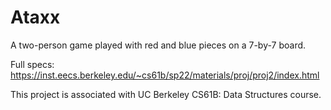 # Ataxx

A two-person game played with red and blue pieces on a 7-by-7 board. 

Full specs: https://inst.eecs.berkeley.edu/~cs61b/sp22/materials/proj/proj2/index.html

This project is associated with UC Berkeley CS61B: Data Structures course. 
